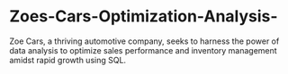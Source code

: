 # Zoes-Cars-Optimization-Analysis-
Zoe Cars, a thriving automotive company, seeks to harness the power of data analysis to optimize sales performance and inventory management amidst rapid growth using SQL.
